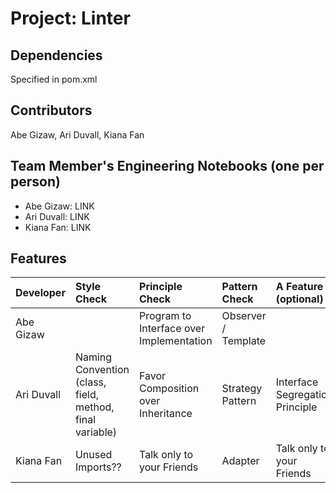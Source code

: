 # Project: Linter

## Dependencies
Specified in pom.xml

## Contributors
Abe Gizaw, Ari Duvall, Kiana Fan

## Team Member's Engineering Notebooks (one per person)
- Abe Gizaw: LINK
- Ari Duvall: LINK
- Kiana Fan: LINK

## Features


| Developer  | Style Check                                               | Principle Check                           | Pattern Check             | A Feature (optional)              |
|:-----------|:----------------------------------------------------------|:------------------------------------------|:--------------------------|:----------------------------------|
| Abe Gizaw  |                                                           | Program to Interface over Implementation  | Observer / Template       |                                   |
| Ari Duvall | Naming Convention (class, field, method, final variable)  | Favor Composition over Inheritance        | Strategy Pattern          |  Interface Segregation Principle  |
| Kiana Fan  | Unused Imports??                                          | Talk only to your Friends                 | Adapter                   |  Talk only to your Friends        |

